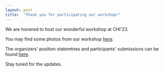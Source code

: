 ```yaml
---
layout: post
title:  "Thank you for participating our workshop!"
---
```


We are honered to host our wonderful workshop at CHI'23.

You may find some photos from our workshop <a href="/photos">here</a>.

The organizers' position statemtnes and participants' submissions can be found <a href="/schedule">here</a>.

Stay tuned for the updates.

